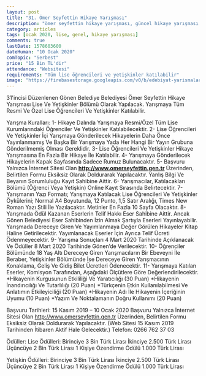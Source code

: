 ```yaml
---
layout: post
title: "31. Ömer Seyfettin Hikaye Yarışması"
description: "ömer seyfettin hikaye yarışması, güncel hikaye yarışması 2020, para ödüllü yarışmalar 2020"
category: articles
tags: [ocak 2020, lise, genel, hikaye yarışması]
comments: true
lastDate: 1578603600
dateHuman: "10 Ocak 2020"
comTopic: "Serbest"
price: "15 Bin TL'dir"
attendance: "Websitesi"
requirements: "Tüm lise öğrencileri ve yetişkinler katılabilir"  
image: "https://firebasestorage.googleapis.com/v0/b/edebiyat-yarismalari.appspot.com/o/31-omer-seyfettin-hikaye-yarismasi-2020.jpg?alt=media&token=cfb6662d-3fad-4d2f-92ca-a257f0d74603"
---
```


31'incisi Düzenlenen Gönen Belediye Belediyesi Ömer Seyfettin Hikaye Yarışması Lise Ve Yetişkinler Bölümü Olarak Yapılacak. Yarışmaya Tüm Resmi Ve Özel Lise Öğrencileri Ve Yetişkinler Katılabilir.

Yarışma Kuralları:
1- Hikaye Dalında Yarışmaya Resmi/Özel Tüm Lise Kurumlarındaki Öğrenciler Ve Yetişkinler Katılabilecektir.
2- Lise Öğrencileri Ve Yetişkinler İçi Yarışmaya Gönderilecek Hikayelerin Daha Önce Yayınlanmamış Ve Başka Bir Yarışmaya Yada Her Hangi Bir Yayın Grubuna Gönderilmemiş Olması Gereklidir.
3- Lise Öğrencileri Ve Yetişkinler Hikaye Yarışmasına En Fazla Bir Hikaye İle Katılabilir.
4- Yarışmaya Gönderilecek Hikayelerin Kapak Sayfasında Sadece Rumuz Bulunacaktır.
5- Başvuru Yalnızca İnternet Sitesi Olan **http://www.omerseyfettin.gen.tr** Üzerinden, Belirtilen Formu Eksiksiz Olarak Doldurarak Yapılacaktır. Yanlış Bilgi Ve Beyanın Sorumluluğu Kayıt Sahibine Aittir.
6- Yarışmacılar, Katılacakları Bölümü (Öğrenci Veya Yetişkin) Online Kayıt Sırasında Belirtecektir.
7- Yarışmanın Yazı Formatı; Yarışmaya Katılacak Lise Öğrencileri Ve Yetişkinler Öykülerini; Normal A4 Boyutunda, 12 Punto, 1,5 Satır Aralığı, Times New Roman Yazı Stili İle Yazılacaktır. Metinler En Fazla 10 Sayfa Olacaktır.
8- Yarışmada Ödül Kazanan Eserlerin Telif Hakkı Eser Sahibine Aittir. Ancak Gönen Belediyesi Eser Sahibinden İzin Almak Şartıyla Eserleri Yayınlayabilir. Yarışmada Dereceye Giren Ve Yayımlanmaya Değer Görülen Hikayeler Kitap Haline Getirilecektir. Yayımlanacak Eserler İçin Ayrıca Telif Ücreti Ödenmeyecektir.
9- Yarışma Sonuçları 4 Mart 2020 Tarihinde Açıklanacak Ve Ödüller 8 Mart 2020 Tarihinde Gönen’de Verilecektir.
10- Öğrenciler Bölümünde 18 Yaş Altı Dereceye Giren Yarışmacıların Bir Ebeveyni İle Beraber, Yetişkinler Bölümünde İse Dereceye Giren Yarışmacının Konaklama, Geliş Ve Gidiş Bilet Ücretleri Ödenecektir.
11- Yarışmaya Katılan Eserler, Komisyon Tarafından, Aşağıdaki Ölçütlere Göre Değerlendirilecektir.
    *Hikayenin Kurgusunun Etkililiği Ve Yaratıcılığı (30 Puan)
    *Hikayenin İnandırıcılığı Ve Tutarlılığı (20 Puan)
    *Türkçenin Etkin Kullanılabilmesi Ve Anlatımın Etkileyiciliği (20 Puan)
    *Hikayenin Adı İle Hikayenin İçeriğinin Uyumu (10 Puan)
    *Yazım Ve Noktalamanın Doğru Kullanımı (20 Puan)

Başvuru Tarihleri: 15 Kasım 2019 – 10 Ocak 2020
Başvuru Yalnızca İnternet Sitesi Olan http://www.omerseyfettin.gen.tr Üzerinden, Belirtilen Formu Eksiksiz Olarak Doldurarak Yapılacaktır. (Web Sitesi 15 Kasım 2019 Tarihinden İtibaren Aktif Hale Gelecektir.)
Telefon: 0266 762 37 03

Ödüller:
Lise Ödülleri:
Birinciye 3 Bin Türk Lirası
İkinciye 2.500 Türk Lirası
Üçüncüye 2 Bin Türk Lirası
1 Kişiye Özendirme Ödülü 1.000 Türk Lirası

Yetişkin Ödülleri:
Birinciye 3 Bin Türk Lirası
İkinciye 2.500 Türk Lirası
Üçüncüye 2 Bin Türk Lirası
1 Kişiye Özendirme Ödülü 1.000 Türk Lirası